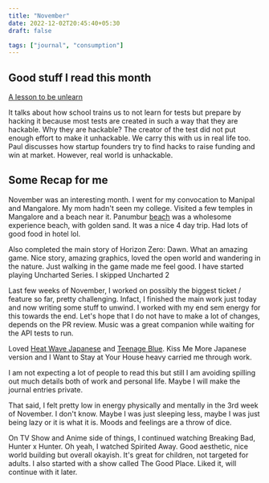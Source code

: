 ```yaml
---
title: "November"
date: 2022-12-02T20:45:40+05:30
draft: false

tags: ["journal", "consumption"]
---
```


## Good stuff I read this month

[A lesson to be unlearn](http://www.paulgraham.com/lesson.html)  


It talks about how school trains us to not learn for tests but 
prepare by hacking it because most tests are created in such a way that they are hackable.
Why they are hackable? The creator of the test did not put enough effort to make it unhackable.
We carry this with us in real life too. Paul discusses how startup founders try to find hacks to 
raise funding and win at market. However, real world is unhackable.

## Some Recap for me

November was an interesting month. I went for my convocation to Manipal and Mangalore.
My mom hadn't seen my college. Visited a few temples in Mangalore and a beach near it.
Panumbur [beach](https://twitter.com/dejavucoder/status/1593949735374635009?s=20&t=q_akLxQQFrZ8FL0HGLNJpQ) was a wholesome experience beach, with golden sand. It was a nice 4 day trip.
Had lots of good food in hotel lol.

Also completed the main story of Horizon Zero: Dawn. What an amazing game. Nice story, amazing graphics,
loved the open world and wandering in the nature. Just walking in the game made me feel good.
I have started playing Uncharted Series. I skipped Uncharted 2

Last few weeks of November, I worked on possibly the biggest ticket / feature so far, pretty challenging.
Infact, I finished the main work just today and now writing some stuff to unwind. I worked with my 
end sem energy for this towards the end. Let's hope that I do not have to make a lot of changes, depends on the PR review.
Music was a great companion while waiting for the API tests to run. 

Loved [Heat Wave Japanese](https://youtu.be/5jbjN0Ai9X4) and [Teenage Blue](https://youtu.be/JVDmY_riDsc). 
Kiss Me More Japanese version and I Want to Stay at Your House heavy carried me through work.

I am not expecting a lot of people to read this but still I am avoiding spilling out much details both of work 
and personal life. Maybe I will make the journal entries private.

That said, I felt pretty low in energy physically and mentally in the 3rd week of November. I don't know.
Maybe I was just sleeping less, maybe I was just being lazy or it is what it is. Moods and feelings 
are a throw of dice.

On TV Show and Anime side of things, I continued watching Breaking Bad, Hunter x Hunter.
Oh yeah, I watched Spirited Away. Good aesthetic, nice world building but overall okayish. It's great for children,
not targeted for adults. I also started with a show called The Good Place. Liked it, will continue with it later.




